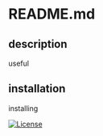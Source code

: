 # README.md
## description
useful
## installation
installing

[![License](https://img.shields.io/badge/License-Apache_2.0-blue.svg)](https://opensource.org/licenses/Apache-2.0)
